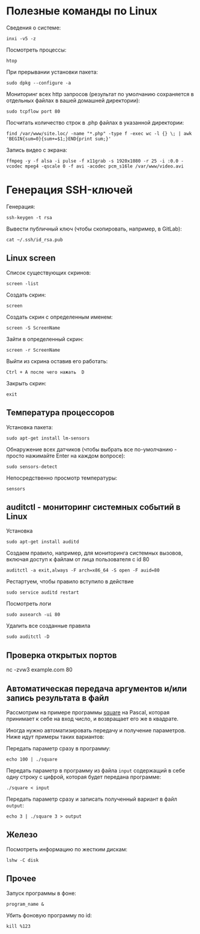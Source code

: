 
# Полезные команды по Linux

Сведения о системе:

`inxi -v5 -z`

Посмотреть процессы:

`htop`

При прерывании установки пакета:

`sudo dpkg --configure -a`

Мониторинг всех http запросов (результат по умолчанию сохраняется в отдельных файлах в вашей домашней директории):

`sudo tcpflow port 80`

Посчитать количество строк в .php файлах в указанной директории:

`find /var/www/site.loc/ -name "*.php" -type f -exec wc -l {} \; | awk 'BEGIN{sum=0}{sum+=$1;}END{print sum;}'`

Запись видео с экрана:

`ffmpeg -y -f alsa -i pulse -f x11grab -s 1920x1080 -r 25 -i :0.0 -vcodec mpeg4 -qscale 0 -f avi -acodec pcm_s16le /var/www/video.avi`


# Генерация SSH-ключей

Генерация:

`ssh-keygen -t rsa`

Вывести публичный ключ (чтобы скопировать, например, в GitLab):

`cat ~/.ssh/id_rsa.pub`


## Linux screen

Список существующих скринов:

`screen -list`

Создать скрин:

`screen`

Создать скрин с определенным именем:

`screen -S ScreenName`

Зайти в определенный скрин:

`screen -r ScreenName`


Выйти из скрина оставив его работать:

`Ctrl + A после чего нажать  D`

Закрыть скрин:

`exit`


## Температура процессоров

Установка пакета:

`sudo apt-get install lm-sensors`

Обнаружение всех датчиков (чтобы выбрать все по-умолчанию - просто нажимайте Enter на каждом вопросе):

`sudo sensors-detect`

Непосредственно просмотр температуры:

`sensors`


## auditctl - мониторинг системных событий в Linux

Установка

`sudo apt-get install auditd`

Создаем правило, например, для мониторинга системных вызовов, включая доступ к файлам от лица пользователя с id 80

`auditctl -a exit,always -F arch=x86_64 -S open -F auid=80`

Рестартуем, чтобы правило вступило в действие

`sudo service auditd restart`

Посмотреть логи

`sudo ausearch -ui 80`

Удалить все созданные правила

`sudo auditctl -D`


## Проверка открытых портов

nc -zvw3 example.com 80


## Автоматическая передача аргументов и/или запись результата в файл

Рассмотрим на примере программы [square](https://github.com/WalkWeb/Crib/blob/master/Pascal.md) на Pascal, которая 
принимает к себе на вход число, и возвращает его же в квадрате.

Иногда нужно автоматизировать передачу и получение параметров. Ниже идут примеры таких вариантов:

Передать параметр сразу в программу:

`echo 100 | ./square`

Передать параметр в программу из файла `input` содержащий в себе одну строку с цифрой, которая будет передана программе:

`./square < input`

Передать параметр сразу и записать полученный вариант в файл `output`:

`echo 3 | ./square 3 > output`


## Железо

Посмотреть информацию по жестким дискам:

`lshw -C disk`


## Прочее

Запуск программы в фоне:

`program_name &`

Убить фоновую программу по id:

`kill %123`
